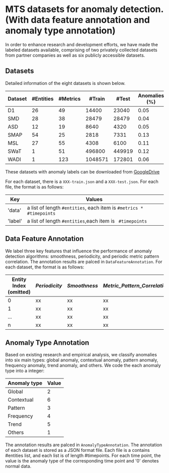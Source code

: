 # MTS datasets for anomaly detection. (With data feature annotation and anomaly type annotation)

In order to enhance research and development efforts, we have made the labeled datasets available, comprising of two
privately collected datasets from partner companies as well as six publicly accessible datasets.

## Datasets

Detailed information of the eight datasets is shown below.

|Dataset   | \#Entities | \#Metrics | \#Train | \#Test | Anomalies (\%) |
|----------|----------|----------|----------|-----------|----------|
|D1        | 26         | 49        | 14400   | 23040  | 0.05 |
|SMD       | 28         | 38        | 28479   | 28479  | 0.04 |
|ASD       | 12         | 19        | 8640    | 4320   | 0.05 |
|SMAP      | 54         | 25        | 2818    | 7331   | 0.13 |
|MSL       | 27         | 55        | 4308    | 6100   | 0.11 |
|SWaT      | 1          | 51        | 496800  | 449919 | 0.12 |
|WADI      | 1          | 123       | 1048571 | 172801 | 0.06 |

These datasets with anomaly labels can be downloaded
from [GoogleDrive](https://drive.google.com/drive/folders/1iHPTA3KpQ6SjhRnQO37d0pqXTMJ4L0Mx?usp=drive_link)

For each dataset, there is a ``XXX-train.json`` and a ``XXX-test.json``. For each file, the format is as follows:

| Key      | Values                                                                  |
|----------|-------------------------------------------------------------------------|
| 'data'   | a list of length ``#entities``, each item is ``#metrics * #timepoints`` |
|  'label' | a list of length ``#entities``,each item is `` #timepoints``            |

## Data Feature Annotation

We label three key features that influence the performance of anomaly detection algorithms: smoothness, periodicity,
and periodic metric pattern correlation. The annotation results are palced in ``DataFeatureAnnotation``. For each
dataset, the format is as follows:

| Entity  Index (omitted) | *_Periodicity_*  | *_Smoothness_* | _Metric\_Pattern\_Correlation_ |
|-------------------------|------------------|----------------|--------------------------------|
| 0                       | xx               | xx             | xx                             |
| 1                       | xx               | xx             | xx                             |
| ...                     | xx               | xx             | xx                             |
| n                       | xx               | xx             | xx                             |


## Anomaly Type Annotation
Based on existing research and empirical analysis,  we classify anomalies into six main types: global anomaly, contextual anomaly, pattern anomaly, frequency anomaly, trend anomaly, and others.
We code the each anomaly type into a integer:

| Anomaly type | Value |
|--------------|-------|
| Global       | 2     |
| Contextual   | 6     |
| Pattern      | 3     |
| Frequency    | 4     |
| Trend        | 5     |
| Others       | 1     |
The annotation results are palced in ``AnomalyTypeAnnotation``. 
The annotation of each dataset is stored as a JSON format file.
Each file is a contains #entities list, and each list is of length #timepoints.
For each time point, the value is the anomaly type of the corresponding time point and '0' denotes normal data.
